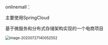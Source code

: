 onlinemall：

主要使用SpringCloud

基于微服务和分布式存储架构实现的一个电商项目

<img src="C:\Users\86187\AppData\Roaming\Typora\typora-user-images\image-20200727140052552.png" alt="image-20200727140052552" style="zoom: 80%;" />